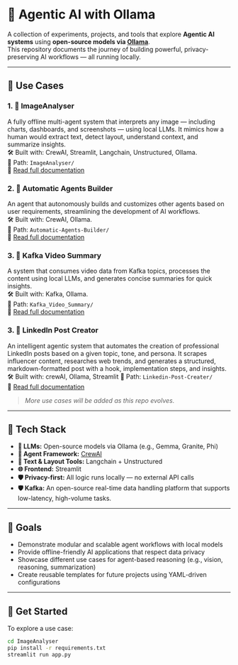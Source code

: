# 🧠 Agentic AI with Ollama

A collection of experiments, projects, and tools that explore **Agentic AI systems** using **open-source models via [Ollama](https://ollama.com/)**.  
This repository documents the journey of building powerful, privacy-preserving AI workflows — all running locally.

---

## 🧪 Use Cases

### 1. 📸 ImageAnalyser  
A fully offline multi-agent system that interprets any image — including charts, dashboards, and screenshots — using local LLMs. It mimics how a human would extract text, detect layout, understand context, and summarize insights.  
🛠️ Built with: CrewAI, Streamlit, Langchain, Unstructured, Ollama.  
📂 Path: `ImageAnalyser/`  
🔗 [Read full documentation](ImageAnalyser/README.md)

### 2. 📸 Automatic Agents Builder

An agent that autonomously builds and customizes other agents based on user requirements, streamlining the development of AI workflows.  
🛠️ Built with: CrewAI, Ollama.  
📂 Path: `Automatic-Agents-Builder/`  
🔗 [Read full documentation](Automatic-Agents-Builder/README.md)

### 3. 📸 Kafka Video Summary

A system that consumes video data from Kafka topics, processes the content using local LLMs, and generates concise summaries for quick insights.  
🛠️ Built with: Kafka, Ollama.  
📂 Path: `Kafka_Video_Summary/`  
🔗 [Read full documentation](Kafka_Video_Summary/README.md)

### 3. 📝 LinkedIn Post Creator

An intelligent agentic system that automates the creation of professional LinkedIn posts based on a given topic, tone, and persona. It scrapes influencer content, researches web trends, and generates a structured, markdown-formatted post with a hook, implementation steps, and insights.
🛠️ Built with: crewAI, Ollama, Streamlit 
📂 Path: `Linkedin-Post-Creater/`  
🔗 [Read full documentation](Linkedin-Post-Creater/README.md)

> *More use cases will be added as this repo evolves.*

---

## 🔧 Tech Stack

- **🧠 LLMs:** Open-source models via Ollama (e.g., Gemma, Granite, Phi)
- **🧩 Agent Framework:** [CrewAI](https://docs.crewai.com/)
- **🔎 Text & Layout Tools:** Langchain + Unstructured
- **🌐 Frontend:** Streamlit
- **🛡️ Privacy-first:** All logic runs locally — no external API calls
- **🛡️ Kafka:** An open-source real-time data handling platform that supports low-latency, high-volume tasks.

---

## 📌 Goals

- Demonstrate modular and scalable agent workflows with local models  
- Provide offline-friendly AI applications that respect data privacy  
- Showcase different use cases for agent-based reasoning (e.g., vision, reasoning, summarization)  
- Create reusable templates for future projects using YAML-driven configurations  

---

## 🚀 Get Started

To explore a use case:

```bash
cd ImageAnalyser
pip install -r requirements.txt
streamlit run app.py
